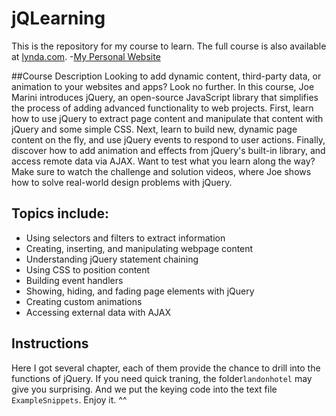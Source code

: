 # jQLearning
This is the repository for my course to learn.
The full course is also available at [lynda.com](http://lynda.com).
-[My Personal Website](http://www.jacobjiang.com)

##Course Description
Looking to add dynamic content, third-party data, or animation to your websites and apps? Look no further. In this course, Joe Marini introduces jQuery, an open-source JavaScript library that simplifies the process of adding advanced functionality to web projects. First, learn how to use jQuery to extract page content and manipulate that content with jQuery and some simple CSS. Next, learn to build new, dynamic page content on the fly, and use jQuery events to respond to user actions. Finally, discover how to add animation and effects from jQuery's built-in library, and access remote data via AJAX. Want to test what you learn along the way? Make sure to watch the challenge and solution videos, where Joe shows how to solve real-world design problems with jQuery.

## Topics include:
- Using selectors and filters to extract information
- Creating, inserting, and manipulating webpage content
- Understanding jQuery statement chaining
- Using CSS to position content
- Building event handlers
- Showing, hiding, and fading page elements with jQuery
- Creating custom animations
- Accessing external data with AJAX

## Instructions
Here I got several chapter, each of them provide the chance to drill into the functions of jQuery.
If you need quick traning, the folder`landonhotel` may give you surprising.
And we put the keying code into the text file `ExampleSnippets`.
Enjoy it. ^^
